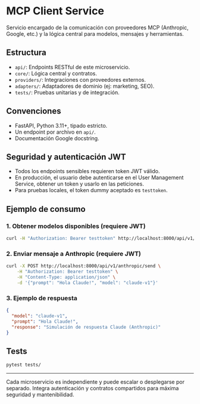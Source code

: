 # MCP Client Service

Servicio encargado de la comunicación con proveedores MCP (Anthropic, Google, etc.) y la lógica central para modelos, mensajes y herramientas.

## Estructura
- `api/`: Endpoints RESTful de este microservicio.
- `core/`: Lógica central y contratos.
- `providers/`: Integraciones con proveedores externos.
- `adapters/`: Adaptadores de dominio (ej: marketing, SEO).
- `tests/`: Pruebas unitarias y de integración.

## Convenciones
- FastAPI, Python 3.11+, tipado estricto.
- Un endpoint por archivo en `api/`.
- Documentación Google docstring.

## Seguridad y autenticación JWT
- Todos los endpoints sensibles requieren token JWT válido.
- En producción, el usuario debe autenticarse en el User Management Service, obtener un token y usarlo en las peticiones.
- Para pruebas locales, el token dummy aceptado es `testtoken`.

## Ejemplo de consumo

### 1. Obtener modelos disponibles (requiere JWT)
```bash
curl -H "Authorization: Bearer testtoken" http://localhost:8000/api/v1/models
```

### 2. Enviar mensaje a Anthropic (requiere JWT)
```bash
curl -X POST http://localhost:8000/api/v1/anthropic/send \
    -H "Authorization: Bearer testtoken" \
    -H "Content-Type: application/json" \
    -d '{"prompt": "Hola Claude!", "model": "claude-v1"}'
```

### 3. Ejemplo de respuesta
```json
{
  "model": "claude-v1",
  "prompt": "Hola Claude!",
  "response": "Simulación de respuesta Claude (Anthropic)"
}
```

## Tests
```bash
pytest tests/
```

---

Cada microservicio es independiente y puede escalar o desplegarse por separado. Integra autenticación y contratos compartidos para máxima seguridad y mantenibilidad.
